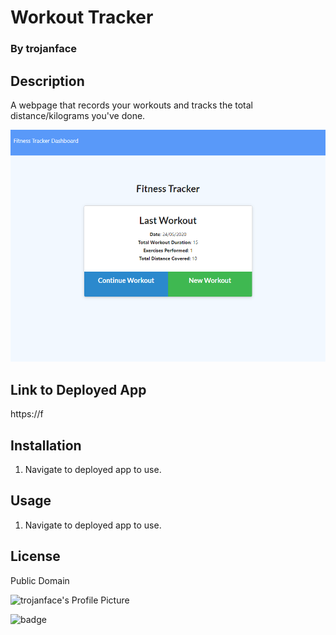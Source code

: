 
# Workout Tracker
### By trojanface

## Description
A webpage that records your workouts and tracks the total distance/kilograms you've done.

![A screenshot of Workout Tracker](screenshot1.png)

## Link to Deployed App
https://f

## Installation
1. Navigate to deployed app to use.

## Usage
1. Navigate to deployed app to use.

## License
Public Domain

![trojanface's Profile Picture](https://avatars.githubusercontent.com/u/57181233?)


![badge](https://img.shields.io/badge/isAwesome-YES-green)